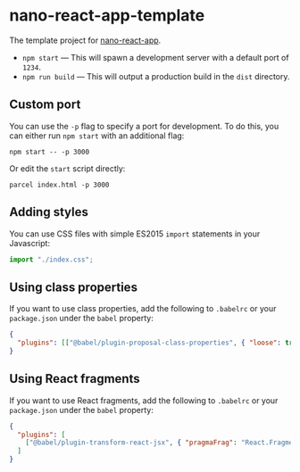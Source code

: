 # nano-react-app-template

The template project for [nano-react-app](https://github.com/adrianmcli/nano-react-app).

- `npm start` — This will spawn a development server with a default port of `1234`.
- `npm run build` — This will output a production build in the `dist` directory.

## Custom port

You can use the `-p` flag to specify a port for development. To do this, you can either run `npm start` with an additional flag:

```
npm start -- -p 3000
```

Or edit the `start` script directly:

```
parcel index.html -p 3000
```

## Adding styles

You can use CSS files with simple ES2015 `import` statements in your Javascript:

```js
import "./index.css";
```

## Using class properties

If you want to use class properties, add the following to `.babelrc` or your `package.json` under the `babel` property:

```json
{
  "plugins": [["@babel/plugin-proposal-class-properties", { "loose": true }]]
}
```

## Using React fragments

If you want to use React fragments, add the following to `.babelrc` or your `package.json` under the `babel` property:

```json
{
  "plugins": [
    ["@babel/plugin-transform-react-jsx", { "pragmaFrag": "React.Fragment" }]
  ]
}
```

